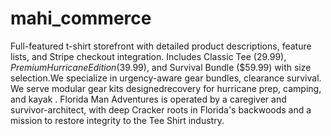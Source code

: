 # mahi_commerce
Full-featured t-shirt storefront with detailed product descriptions, feature lists, and Stripe checkout integration. Includes Classic Tee ($29.99), Premium Hurricane Edition ($39.99), and Survival Bundle ($59.99) with size selection.We specialize in urgency-aware gear bundles, clearance survival.  We serve modular gear kits designedrecovery for hurricane prep, camping, and kayak . Florida Man Adventures is operated by a caregiver and survivor-architect, with deep Cracker roots in Florida's backwoods and a mission to restore integrity to the Tee Shirt industry. 
